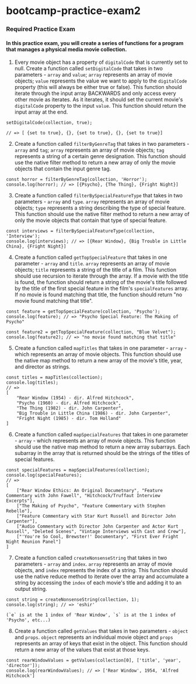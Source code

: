 # bootcamp-practice-exam2

### Required Practice Exam

#### In this practice exam, you will create a series of functions for a program that manages a physical media movie collection.

1. Every movie object has a property of `digitalCode` that is currently set to null. Create a function called `setDigitalCode` that takes in two parameters - `array` and `value`; `array` represents an array of movie objects; `value` represents the value we want to apply to the `digitalCode` property (this will always be either true or false). This function should iterate through the input array BACKWARDS and only access every other movie as iterates. As it iterates, it should set the current movie's `digitalCode` property to the input `value`. This function should return the input array at the end.
```
setDigitalCode(collection, true);

// => [ {set to true}, {}, {set to true}, {}, {set to true}]
```
2. Create a function called `filterByGenreTag` that takes in two parameters - `array` and `tag`; `array` represents an array of movie objects; `tag` represents a string of a certain genre designation. This function should use the native filter method to return a new array of only the movie objects that contain the input genre tag.
```
const horror = filterByGenreTag(collection, 'Horror');
console.log(horror); // => [{Psycho}, {The Thing}, {Fright Night}]
```
3. Create a function called `filterBySpecialFeatureType` that takes in two parameters - `array` and `type`. `array` represents an array of movie objects; `type` represents a string describing the type of special feature. This function should use the native filter method to return a new array of only the movie objects that contain that type of special feature.
```
const interviews = filterBySpecialFeatureType(collection, 'Interview');
console.log(interviews); // => [{Rear Window}, {Big Trouble in Little China}, {Fright Night}]
```
4. Create a function called `getTopSpecialFeature` that takes in one parameter - `array` and `title`. `array` represents an array of movie objects; `title` represents a string of the title of a film. This function should use recursion to iterate through the array. If a movie with the title is found, the function should return a string of the movie's title followed by the title of the first special feature in the film's `specialFeatures` array. If no movie is found matching that title, the function should return "no movie found matching that title".
```
const feature = getTopSpecialFeature(collection, 'Psycho');
console.log(feature); // => "Psycho Special Feature: The Making of Psycho"

const feature2 = getTopSpecialFeature(collection, "Blue Velvet");
console.log(feature2); // => "no movie found matching that title"
```
5. Create a function called `mapTitles` that takes in one parameter - `array` - which represents an array of movie objects. This function should use the native map method to return a new array of the movie's title, year, and director as strings.
```
const titles = mapTitles(collection);
console.log(titles); 
// =>
[
    "Rear Window (1954) - dir. Alfred Hitchcock",
    "Psycho (1960) - dir. Alfred Hitchcock",
    "The Thing (1982) - dir. John Carpenter",
    "Big Trouble in Little China (1986) - dir. John Carpenter",
    "Fright Night (1985) - dir. Tom Holland"
]
```
6. Create a function called `mapSpecialFeatures` that takes in one parameter - `array` - which represents an array of movie objects. This function should use the native map method to return a new array subarrays. Each subarray in the array that is returned should be the strings of the titles of special features.
```
const specialFeatures = mapSpecialFeatures(collection);
console.log(specialFeatures);
// =>
[
    ["Rear Window Ethics: An Original Documetnary", "Feature Commentary with John Fawell", "Hitchcock/Truffaut Interview Excerpts"],
    ["The Making of Psycho", "Feature Commentary with Stephen Rebello"],
    ["Feature Commentary with Star Kurt Russell and Director John Carpenter"],
    ["Audio Commentary with Director John Carpenter and Actor Kurt Russell", "Deleted Scenes", "Vintage Interviews with Cast and Crew"],
    ["'You're So Cool, Brewster!' Documentary", "First Ever Fright Night Reunion Panel"]
]
```
7. Create a function called `createNonsenseString` that takes in two parameters - `array` and `index`. `array` represents an array of movie objects, and `index` represents the index of a string. This function should use the native reduce method to iterate over the array and accumulate a string by accessing the `index` of each movie's title and adding it to an output string.
```
const string = createNonsenseString(collection, 1);
console.log(string); // => 'eshir' 

(`e` is at the 1 index of 'Rear Window', `s` is at the 1 index of 'Psycho', etc...)
```
8. Create a function called `getValues` that takes in two parameters - `object` and `props`. `object` represents an individual movie object and `props` represents an array of keys that exist in the object. This function should return a new array of the values that exist at those keys.
```
const rearWindowValues = getValues(collection[0], ['title', 'year', 'director']);
console.log(rearWindowValues); // => ['Rear Window', 1954, 'Alfred Hitchcock']
```